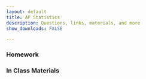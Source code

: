 ```yaml
---
layout: default
title: AP Statistics
description: Questions, links, materials, and more
show_downloads: FALSE

---
```


### Homework 

### In Class Materials 


  <p align="center">  <!---
  <iframe src="https://www.youtube.com/embed/p-XZlSc663Q" frameborder="0" allow="accelerometer; autoplay; encrypted-media; gyroscope; picture-in-picture" allowfullscreen class="framer"></iframe> ---> </p> 

  




